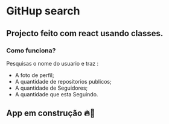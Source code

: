 # GitHup search

## Projecto feito com react usando classes.
### Como funciona?
Pesquisas o nome do usuario e traz :
  <ul>
    <li>A foto de perfil;</li>
    <li>A quantidade de repositorios publicos;</li>
    <li>A quantidade de Seguidores;</li>
    <li>A quantidade que esta Seguindo.</li>
  </ul>

## App em construção 🔥🔨
